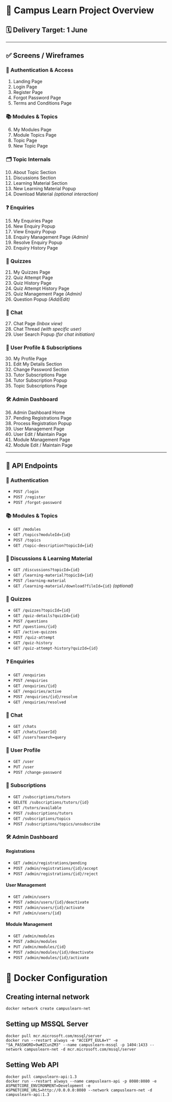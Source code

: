 # 📘 Campus Learn Project Overview

## 🗓️ Delivery Target: 1 June

---

## ✅ Screens / Wireframes

### 🔐 Authentication & Access
1. Landing Page  
2. Login Page  
3. Register Page  
4. Forgot Password Page  
5. Terms and Conditions Page  

### 📚 Modules & Topics
6. My Modules Page  
7. Module Topics Page  
8. Topic Page  
9. New Topic Page  

### 🗂️ Topic Internals
10. About Topic Section  
11. Discussions Section  
12. Learning Material Section  
13. New Learning Material Popup  
14. Download Material *(optional interaction)*  

### ❓ Enquiries
15. My Enquiries Page  
16. New Enquiry Popup  
17. View Enquiry Popup  
18. Enquiry Management Page *(Admin)*  
19. Resolve Enquiry Popup  
20. Enquiry History Page  

### 🧠 Quizzes
21. My Quizzes Page  
22. Quiz Attempt Page  
23. Quiz History Page  
24. Quiz Attempt History Page  
25. Quiz Management Page *(Admin)*  
26. Question Popup *(Add/Edit)*  

### 💬 Chat
27. Chat Page *(Inbox view)*  
28. Chat Thread *(with specific user)*  
29. User Search Popup *(for chat initiation)*  

### 👤 User Profile & Subscriptions
30. My Profile Page  
31. Edit My Details Section  
32. Change Password Section  
33. Tutor Subscriptions Page  
34. Tutor Subscription Popup  
35. Topic Subscriptions Page  

### 🛠️ Admin Dashboard
36. Admin Dashboard Home  
37. Pending Registrations Page  
38. Process Registration Popup  
39. User Management Page  
40. User Edit / Maintain Page  
41. Module Management Page  
42. Module Edit / Maintain Page  

---

## 🔌 API Endpoints

### 🔐 Authentication
- `POST /login`
- `POST /register`
- `POST /forgot-password`

### 📚 Modules & Topics
- `GET /modules`
- `GET /topics?moduleId={id}`
- `POST /topics`
- `GET /topic-description?topicId={id}`

### 💬 Discussions & Learning Material
- `GET /discussions?topicId={id}`
- `GET /learning-material?topicId={id}`
- `POST /learning-material`
- `GET /learning-material/download?fileId={id}` *(optional)*

### 🧠 Quizzes
- `GET /quizzes?topicId={id}`
- `GET /quiz-details?quizId={id}`
- `POST /questions`
- `PUT /questions/{id}`
- `GET /active-quizzes`
- `POST /quiz-attempt`
- `GET /quiz-history`
- `GET /quiz-attempt-history?quizId={id}`

### ❓ Enquiries
- `GET /enquiries`
- `POST /enquiries`
- `GET /enquiries/{id}`
- `GET /enquiries/active`
- `POST /enquiries/{id}/resolve`
- `GET /enquiries/resolved`

### 💬 Chat
- `GET /chats`
- `GET /chats/{userId}`
- `GET /users?search=query`

### 👤 User Profile
- `GET /user`
- `PUT /user`
- `POST /change-password`

### 📩 Subscriptions
- `GET /subscriptions/tutors`
- `DELETE /subscriptions/tutors/{id}`
- `GET /tutors/available`
- `POST /subscriptions/tutors`
- `GET /subscriptions/topics`
- `POST /subscriptions/topics/unsubscribe`

### 🛠️ Admin Dashboard

#### Registrations
- `GET /admin/registrations/pending`
- `POST /admin/registrations/{id}/accept`
- `POST /admin/registrations/{id}/reject`

#### User Management
- `GET /admin/users`
- `POST /admin/users/{id}/deactivate`
- `POST /admin/users/{id}/activate`
- `PUT /admin/users/{id}`

#### Module Management
- `GET /admin/modules`
- `POST /admin/modules`
- `PUT /admin/modules/{id}`
- `POST /admin/modules/{id}/deactivate`
- `POST /admin/modules/{id}/activate`


# 🐳 Docker Configuration
## Creating internal network
    docker network create campuslearn-net

## Setting up MSSQL Server
    docker pull mcr.microsoft.com/mssql/server
    docker run --restart always -e "ACCEPT_EULA=Y" -e "SA_PASSWORD=9w#ZCunZM3" --name campuslearn-mssql -p 1404:1433 --network campuslearn-net -d mcr.microsoft.com/mssql/server

## Setting Web API
    docker pull campuslearn-api:1.3
    docker run --restart always --name campuslearn-api -p 8080:8080 -e ASPNETCORE_ENVIRONMENT=Development -e ASPNETCORE_URLS=http://0.0.0.0:8080 --network campuslearn-net -d campuslearn-api:1.3
    

